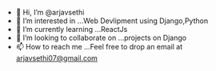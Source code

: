 - 👋 Hi, I’m @arjavsethi
- 👀 I’m interested in ...Web Devlipment using Django,Python
- 🌱 I’m currently learning ...ReactJs
- 💞️ I’m looking to collaborate on ...projects on Django 
- 📫 How to reach me ...Feel free to drop an email at arjavsethi07@gmail.com

<!---
arjavsethi/arjavsethi is a ✨ special ✨ repository because its `README.md` (this file) appears on your GitHub profile.
You can click the Preview link to take a look at your changes.
--->
